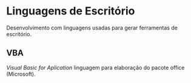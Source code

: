 # Linguagens de Escritório
Desenvolvimento com linguagens usadas para gerar ferramentas de escritório.

## VBA
_Visual Basic for Aplication_ linguagem para elaboração do pacote office (Microsoft).

